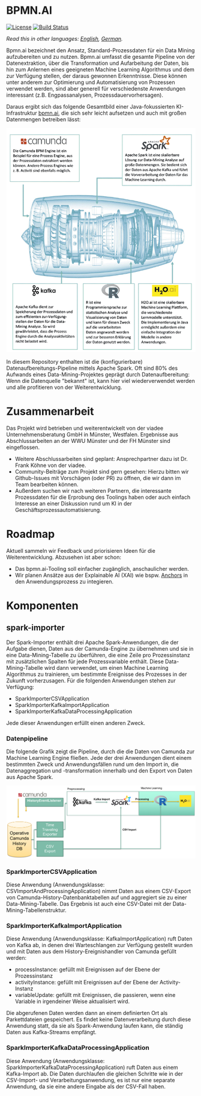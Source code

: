 

# BPMN.AI

[![License](https://img.shields.io/badge/License-BSD%203--Clause-blue.svg)](https://opensource.org/licenses/BSD-3-Clause) [![Build Status](https://travis-ci.org/junit-team/junit4.svg?branch=master)](https://travis-ci.org/viadee/bpmn.ai)

*Read this in other languages: [English](README.en.md), [German](README.md).*

Bpmn.ai bezeichnet den Ansatz, Standard-Prozessdaten für ein Data Mining aufzubereiten und zu nutzen. Bpmn.ai umfasst die gesamte Pipeline von der Datenextraktion, über die Transformation und Aufarbeitung der Daten, bis hin zum Anlernen eines geeigneten Machine Learning Algorithmus und dem zur Verfügung stellen, der daraus gewonnen Erkenntnisse.
Diese können unter anderem zur Optimierung und Automatisierung von Prozessen verwendet werden, sind aber generell für verschiedenste Anwendungen interessant (z.B.
Engpassanalysen, Prozessdauervorhersagen).

Daraus ergibt sich das folgende Gesamtbild einer Java-fokussierten KI-Infrastruktur [bpmn.ai](https://www.viadee.de/bpmnai), die sich sehr leicht aufsetzen und auch mit großen Datenmengen betreiben lässt:

![](./spark-importer/doc/Pipeline.png)

In diesem Repository enthalten ist die (konfigurierbare) Datenaufbereitungs-Pipeline mittels Apache Spark. Oft sind 80% des Aufwands eines Data-Mining-Projektes geprägt durch Datenaufbereitung: Wenn die Datenquelle "bekannt" ist, kann hier viel wiederverwendet werden und alle profitieren von der Weiterentwicklung.

# Zusammenarbeit

Das Projekt wird betrieben und weiterentwickelt von der viadee Unternehmensberatung GmbH in Münster, Westfalen. Ergebnisse aus Abschlussarbeiten an der WWU Münster und der FH Münster sind eingeflossen.

* Weitere Abschlussarbeiten sind geplant: Ansprechpartner dazu ist Dr. Frank Köhne von der viadee.
* Community-Beiträge zum Projekt sind gern gesehen: Hierzu bitten wir Github-Issues mit Vorschägen (oder PR) zu öffnen, die wir dann im Team bearbeiten können.
* Außerdem suchen wir nach weiteren Partnern, die interessante Prozessdaten für die Erprobung des Toolings haben oder auch einfach Interesse an einer Diskussion rund um KI in der Geschäftsprozessautomatisierung.

# Roadmap
Aktuell sammeln wir Feedback und priorisieren Ideen für die Weiterentwicklung. Abzusehen ist aber schon:
* Das bpmn.ai-Tooling soll einfacher zugänglich, anschaulicher werden.
* Wir planen Ansätze aus der Explainable AI (XAI) wie bspw. [Anchors](https://github.com/viadee/javaAnchorExplainer) in den Anwendungsprozess zu integieren.

# Komponenten

## spark-importer

Der Spark-Importer enthält drei Apache Spark-Anwendungen, die der Aufgabe dienen, Daten aus der Camunda-Engine zu übernehmen und sie in eine Data-Mining-Tabelle zu überführen, die eine Zeile pro Prozessinstanz mit zusätzlichen Spalten für jede Prozessvariable enthält. Diese Data-Mining-Tabelle wird dann verwendet, um einen Machine Learning Algorithmus zu trainieren, um bestimmte Ereignisse des Prozesses in der Zukunft vorherzusagen.
Für die folgenden Anwendungen stehen zur Verfügung:

* SparkImporterCSVApplication
* SparkImporterKafkaImportApplication
* SparkImporterKafkaDataProcessingApplication

Jede dieser Anwendungen erfüllt einen anderen Zweck.

### Datenpipeline

Die folgende Grafik zeigt die Pipeline, durch die die Daten von Camunda zur Machine Learning Engine fließen. Jede der drei Anwendungen dient einem bestimmten Zweck und Anwendungsfällen rund um den Import in, die Datenaggregation und -transformation innerhalb und den Export von Daten aus Apache Spark.

![alt text](./spark-importer/doc/SparkImporterApplicationFlow.png "SparkImporterCSVApplication Pipeline")

### SparkImporterCSVApplication

Diese Anwendung (Anwendungsklasse: CSVImportAndProcessingApplication) nimmt Daten aus einem CSV-Export von Camunda-History-Datenbanktabellen auf und aggregiert sie zu einer Data-Mining-Tabelle. Das Ergebnis ist auch eine CSV-Datei mit der Data-Mining-Tabellenstruktur.

### SparkImporterKafkaImportApplication

Diese Anwendung (Anwendungsklasse: KafkaImportApplication) ruft Daten von Kafka ab, in denen drei Warteschlangen zur Verfügung gestellt wurden und mit Daten aus dem History-Ereignishandler von Camunda gefüllt werden:

* processInstance: gefüllt mit Ereignissen auf der Ebene der Prozessinstanz
* activityInstance: gefüllt mit Ereignissen auf der Ebene der Activity-Instanz
* variableUpdate: gefüllt mit Ereignissen, die passieren, wenn eine Variable in irgendeiner Weise aktualisiert wird.

Die abgerufenen Daten werden dann an einem definierten Ort als Parkettdateien gespeichert. Es findet keine Datenverarbeitung durch diese Anwendung statt, da sie als Spark-Anwendung laufen kann, die ständig Daten aus Kafka-Streams empfängt.

### SparkImporterKafkaDataProcessingApplication

Diese Anwendung (Anwendungsklasse: SparkImporterKafkaDataProcessingApplication) ruft Daten aus einem Kafka-Import ab. Die Daten durchlaufen die gleichen Schritte wie in der CSV-Import- und Verarbeitungsanwendung, es ist nur eine separate Anwendung, da sie eine andere Eingabe als der CSV-Fall haben.
